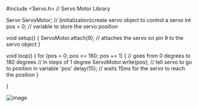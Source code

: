 
#include <Servo.h> // Servo Motor Library 

Servo ServoMotor;  // (initialization)create servo object to control a servo 
int pos = 0;    // variable to store the servo position 

void setup() {
 ServoMotor.attach(9);  // attaches the servo on pin 9 to the servo object
}

void loop() {
  for (pos = 0; pos <= 180; pos += 1) { // goes from 0 degrees to 180 degrees 
    // in steps of 1 degree 
    ServoMotor.write(pos);              // tell servo to go to position in variable 'pos'
    delay(15);                       // waits 15ms for the servo to reach the position
  }
  
}

![image](https://user-images.githubusercontent.com/127253124/223697273-1506e06e-e60e-43f3-861f-c521a987fea3.png)


